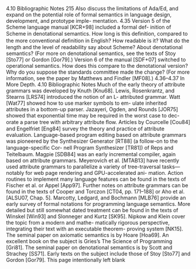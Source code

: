 4.10 Bibliographic Notes
215
Also discuss the limitations of Ada/Ed, and expand on the potential role of
formal semantics in language design, development, and prototype imple-
mentation.
4.35 Version 5 of the Scheme language manual [KCR+98] included a formal def-
inition of Scheme in denotational semantics. How long is this deﬁnition,
compared to the more conventional deﬁnition in English? How readable is
it? What do the length and the level of readability say about Scheme? About
denotational semantics? (For more on denotational semantics, see the texts
of Stoy [Sto77] or Gordon [Gor79].)
Version 6 of the manual [SDF+07] switched to operational semantics.
How does this compare to the denotational version? Why do you suppose
the standards committee made the change? (For more information, see the
paper by Matthews and Findler [MF08].)
4.36–4.37 In More Depth.
4.10
Bibliographic Notes
Much of the early theory of attribute grammars was developed by Knuth [Knu68].
Lewis, Rosenkrantz, and Stearns [LRS74] introduced the notion of an L-
attributed grammar. Watt [Wat77] showed how to use marker symbols to em-
ulate inherited attributes in a bottom-up parser. Jazayeri, Ogden, and Rounds
[JOR75] showed that exponential time may be required in the worst case to dec-
orate a parse tree with arbitrary attribute ﬂow. Articles by Courcelle [Cou84] and
Engelfriet [Eng84] survey the theory and practice of attribute evaluation.
Language-based program editing based on attribute grammars was pioneered
by the Synthesizer Generator [RT88] (a follow-on to the language-speciﬁc Cor-
nell Program Synthesizer [TR81]) of Reps and Teitelbaum. Magpie [SDB84] was
an early incremental compiler, again based on attribute grammars. Meyerovich
et al. [MTAB13] have recently used attribute grammars to parallelize a variety of
tree-traversal tasks—notably for web page rendering and GPU-accelerated ani-
mation.
Action routines to implement many language features can be found in the
texts of Fischer et al. or Appel [App97]. Further notes on attribute grammars
can be found in the texts of Cooper and Torczon [CT04, pp. 171–188] or Aho et
al. [ALSU07, Chap. 5].
Marcotty, Ledgard, and Bochmann [MLB76] provide an early survey of formal
notations for programming language semantics. More detailed but still somewhat
dated treatment can be found in the texts of Winskel [Win93] and Slonneger and
Kurtz [SK95]. Nipkow and Klein cover the topic from a modern and mathe-
matically rigorous perspective, integrating their text with an executable theorem-
proving system [NK15].
The seminal paper on axiomatic semantics is by Hoare [Hoa69]. An excellent
book on the subject is Gries’s The Science of Programming [Gri81]. The seminal
paper on denotational semantics is by Scott and Strachey [SS71]. Early texts on
the subject include those of Stoy [Sto77] and Gordon [Gor79].
This page intentionally left blank

